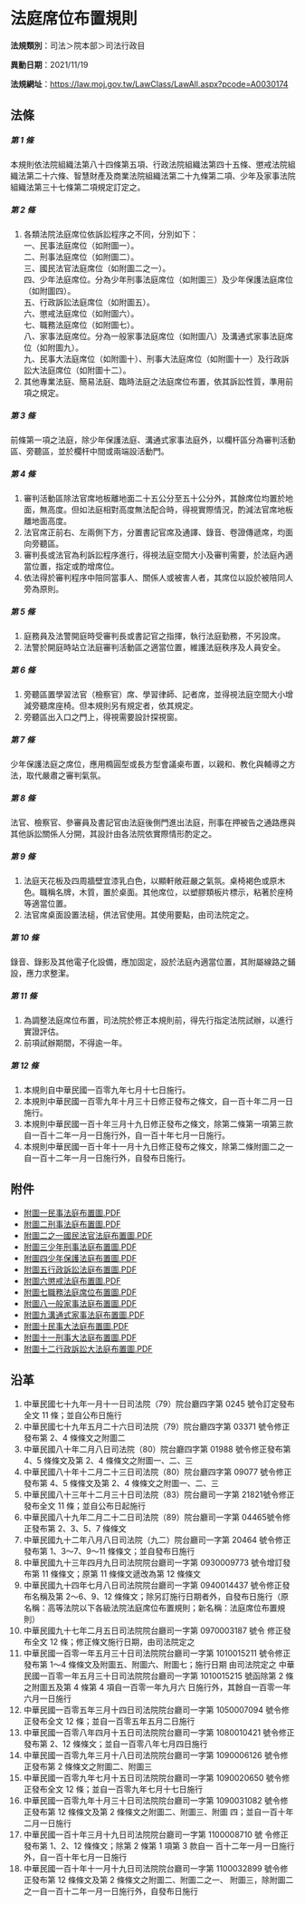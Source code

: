 # 法庭席位布置規則

**法規類別**：司法＞院本部＞司法行政目

**異動日期**：2021/11/19  

**法規網址**：https://law.moj.gov.tw/LawClass/LawAll.aspx?pcode=A0030174





## 法條
##### 第 1 條
本規則依法院組織法第八十四條第五項、行政法院組織法第四十五條、懲戒法院組織法第二十六條、智慧財產及商業法院組織法第二十九條第二項、少年及家事法院組織法第三十七條第二項規定訂定之。

##### 第 2 條
1. 各類法院法庭席位依訴訟程序之不同，分別如下：  
一、民事法庭席位（如附圖一）。  
二、刑事法庭席位（如附圖二）。  
三、國民法官法庭席位（如附圖二之一）。  
四、少年法庭席位。分為少年刑事法庭席位（如附圖三）及少年保護法庭席位（如附圖四）。  
五、行政訴訟法庭席位（如附圖五）。  
六、懲戒法庭席位（如附圖六）。  
七、職務法庭席位（如附圖七）。  
八、家事法庭席位。分為一般家事法庭席位（如附圖八）及溝通式家事法庭席位（如附圖九）。  
九、民事大法庭席位（如附圖十）、刑事大法庭席位（如附圖十一）及行政訴訟大法庭席位（如附圖十二）。
1. 其他專業法庭、簡易法庭、臨時法庭之法庭席位布置，依其訴訟性質，準用前項之規定。

##### 第 3 條
前條第一項之法庭，除少年保護法庭、溝通式家事法庭外，以欄杆區分為審判活動區、旁聽區，並於欄杆中間或兩端設活動門。

##### 第 4 條
1. 審判活動區除法官席地板離地面二十五公分至五十公分外，其餘席位均置於地面，無高度。但如法庭相對高度無法配合時，得視實際情況，酌減法官席地板離地面高度。
1. 法官席正前右、左兩側下方，分置書記官席及通譯、錄音、卷證傳遞席，均面向旁聽區。
1. 審判長或法官為利訴訟程序進行，得視法庭空間大小及審判需要，於法庭內適當位置，指定或酌增席位。
1. 依法得於審判程序中陪同當事人、關係人或被害人者，其席位以設於被陪同人旁為原則。

##### 第 5 條
1. 庭務員及法警開庭時受審判長或書記官之指揮，執行法庭勤務，不另設席。
1. 法警於開庭時站立法庭審判活動區之適當位置，維護法庭秩序及人員安全。

##### 第 6 條
1. 旁聽區置學習法官（檢察官）席、學習律師、記者席，並得視法庭空間大小增減旁聽席座椅。但本規則另有規定者，依其規定。
1. 旁聽區出入口之門上，得視需要設計探視窗。

##### 第 7 條
少年保護法庭之席位，應用橢圓型或長方型會議桌布置，以親和、教化與輔導之方法，取代嚴肅之審判氣氛。

##### 第 8 條
法官、檢察官、參審員及書記官由法庭後側門進出法庭，刑事在押被告之通路應與其他訴訟關係人分開，其設計由各法院依實際情形酌定之。

##### 第 9 條
1. 法庭天花板及四周牆壁宜漆乳白色，以顯軒敞莊嚴之氣氛。桌椅褐色或原木色。職稱名牌，木質，置於桌面。其他席位，以塑膠類板片標示，粘著於座椅等適當位置。
1. 法官席桌面設置法槌，供法官使用。其使用要點，由司法院定之。

##### 第 10 條
錄音、錄影及其他電子化設備，應加固定，設於法庭內適當位置，其附屬線路之鋪設，應力求整潔。

##### 第 11 條
1. 為調整法庭席位布置，司法院於修正本規則前，得先行指定法院試辦，以進行實證評估。
1. 前項試辦期間，不得逾一年。

##### 第 12 條
1. 本規則自中華民國一百零九年七月十七日施行。
1. 本規則中華民國一百零九年十月三十日修正發布之條文，自一百十年二月一日施行。
1. 本規則中華民國一百十年三月十九日修正發布之條文，除第二條第一項第三款自一百十二年一月一日施行外，自一百十年七月一日施行。
1. 本規則中華民國一百十年十一月十九日修正發布之條文，除第二條附圖二之一自一百十二年一月一日施行外，自發布日施行。
## 附件
* [附圖一民事法庭布置圖.PDF](https://law.moj.gov.tw/LawClass/LawGetFile.ashx?FileId=0000288455)
* [附圖二刑事法庭布置圖.PDF](https://law.moj.gov.tw/LawClass/LawGetFile.ashx?FileId=0000304262)
* [附圖二之一國民法官法庭布置圖.PDF](https://law.moj.gov.tw/LawClass/LawGetFile.ashx?FileId=0000304263)
* [附圖三少年刑事法庭布置圖.PDF](https://law.moj.gov.tw/LawClass/LawGetFile.ashx?FileId=0000304264)
* [附圖四少年保護法庭布置圖.PDF](https://law.moj.gov.tw/LawClass/LawGetFile.ashx?FileId=0000281092)
* [附圖五行政訴訟法庭布置圖.PDF](https://law.moj.gov.tw/LawClass/LawGetFile.ashx?FileId=0000274576)
* [附圖六懲戒法庭布置圖.PDF](https://law.moj.gov.tw/LawClass/LawGetFile.ashx?FileId=0000274577)
* [附圖七職務法庭席位布置圖.PDF](https://law.moj.gov.tw/LawClass/LawGetFile.ashx?FileId=0000274578)
* [附圖八一般家事法庭布置圖.PDF](https://law.moj.gov.tw/LawClass/LawGetFile.ashx?FileId=0000274579)
* [附圖九溝通式家事法庭布置圖.PDF](https://law.moj.gov.tw/LawClass/LawGetFile.ashx?FileId=0000274580)
* [附圖十民事大法庭布置圖.PDF](https://law.moj.gov.tw/LawClass/LawGetFile.ashx?FileId=0000274581)
* [附圖十一刑事大法庭布置圖.PDF](https://law.moj.gov.tw/LawClass/LawGetFile.ashx?FileId=0000274582)
* [附圖十二行政訴訟大法庭布置圖.PDF](https://law.moj.gov.tw/LawClass/LawGetFile.ashx?FileId=0000274583)
## 沿革
1. 中華民國七十九年一月十一日司法院（79）院台廳四字第 0245 號令訂定發布全文 11 條；並自公布日施行
1. 中華民國七十九年五月二十六日司法院（79）院台廳四字第 03371  號令修正發布第 2、4 條條文之附圖二
1. 中華民國八十年二月八日司法院（80）院台廳四字第 01988  號令修正發布第 4、5 條條文及第 2、4 條條文之附圖一、二、三
1. 中華民國八十年十二月二十三日司法院（80）院台廳四字第 09077  號令修正發布第 4、5 條條文及第 2、4 條條文之附圖一、二、三
1. 中華民國八十三年十二月三十日司法院（83）院台廳司一字第 21821號令修正發布全文 11 條；並自公布日起施行
1. 中華民國八十九年二月二十二日司法院（89）院台廳司一字第 04465號令修正發布第 2、3、5、7 條條文
1. 中華民國九十二年八月八日司法院（九二）院台廳司一字第 20464  號令修正發布第 1、3～7、9～11 條條文；並自發布日施行
1. 中華民國九十三年四月九日司法院院台廳司一字第 0930009773 號令增訂發布第 11 條條文；原第 11 條條文遞改為第 12 條條文
1. 中華民國九十四年七月八日司法院院台廳司一字第 0940014437 號令修正發布名稱及第 2～6、9、12  條條文；除另訂施行日期者外，自發布日施行（原名稱：高等法院以下各級法院法庭席位布置規則；新名稱：法庭席位布置規則）
1.  中華民國九十七年二月五日司法院院台廳司一字第 0970003187 號令  修正發布全文 12 條；修正條文施行日期，由司法院定之
1.  中華民國一百零一年五月三十日司法院院台廳司一字第 1010015211   號令修正發布第 1～4 條條文及附圖五、附圖六、附圖七；施行日期  由司法院定之  中華民國一百零一年五月三十日司法院院台廳司一字第 1010015215  號函除第 2  條之附圖五及第 4  條第 4  項自一百零一年九月六  日施行外，其餘自一百零一年六月一日施行
1.  中華民國一百零五年三月十四日司法院院台廳司一字第 1050007094  號令修正發布全文 12 條；並自一百零五年五月二日施行
1.  中華民國一百零八年四月十五日司法院院台廳司一字第 1080010421   號令修正發布第 2、12  條條文；並自一百零八年七月四日施行
1.  中華民國一百零九年三月十八日司法院院台廳司一字第 1090006126  號令修正發布第 2  條條文之附圖二、附圖三
1.  中華民國一百零九年七月十五日司法院院台廳司一字第 1090020650  號令修正發布全文 12 條；並自一百零九年七月十七日施行
1.  中華民國一百零九年十月三十日司法院院台廳司一字第 1090031082   號令修正發布第 12 條條文及第 2  條條文之附圖二、附圖三、附圖  四；並自一百十年二月一日施行
1.  中華民國一百十年三月十九日司法院院台廳司一字第 1100008710 號  令修正發布第 1、2、12 條條文；除第 2  條第 1  項第 3  款自一  百十二年一月一日施行外，自一百十年七月一日施行
1.  中華民國一百十年十一月十九日司法院院台廳司一字第 1100032899   號令修正發布第 12 條條文及第 2  條條文之附圖二、附圖二之一、  附圖三，除附圖二之一自一百十二年一月一日施行外，自發布日施行
